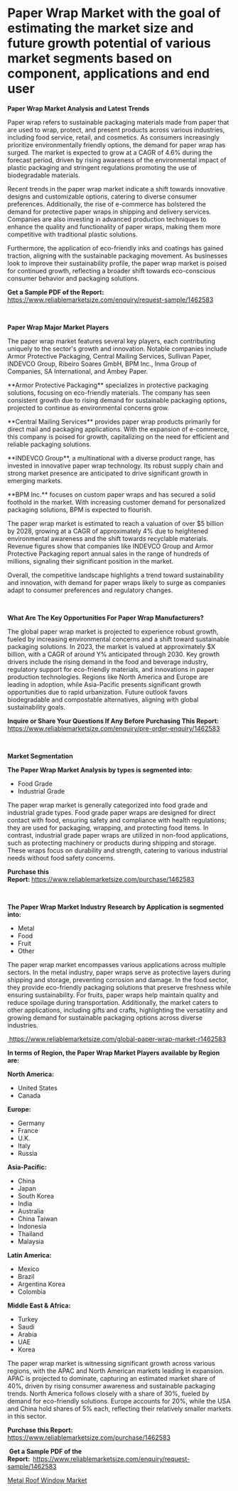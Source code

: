 <p><h1>Paper Wrap Market with the goal of estimating the market size and future growth potential of various market segments based on component, applications and end user</h1></p><p><strong>Paper Wrap Market Analysis and Latest Trends</strong></p>
<p><p>Paper wrap refers to sustainable packaging materials made from paper that are used to wrap, protect, and present products across various industries, including food service, retail, and cosmetics. As consumers increasingly prioritize environmentally friendly options, the demand for paper wrap has surged. The market is expected to grow at a CAGR of 4.6% during the forecast period, driven by rising awareness of the environmental impact of plastic packaging and stringent regulations promoting the use of biodegradable materials.</p><p>Recent trends in the paper wrap market indicate a shift towards innovative designs and customizable options, catering to diverse consumer preferences. Additionally, the rise of e-commerce has bolstered the demand for protective paper wraps in shipping and delivery services. Companies are also investing in advanced production techniques to enhance the quality and functionality of paper wraps, making them more competitive with traditional plastic solutions.</p><p>Furthermore, the application of eco-friendly inks and coatings has gained traction, aligning with the sustainable packaging movement. As businesses look to improve their sustainability profile, the paper wrap market is poised for continued growth, reflecting a broader shift towards eco-conscious consumer behavior and packaging solutions.</p></p>
<p><strong>Get a Sample PDF of the Report:&nbsp;</strong> <a href="https://www.reliablemarketsize.com/enquiry/request-sample/1462583?utm_campaign=2744&utm_medium=2&utm_source=Github&utm_content=ia&utm_term=01042025&utm_id=paper-wrap">https://www.reliablemarketsize.com/enquiry/request-sample/1462583</a></p>
<p>&nbsp;</p>
<p><strong>Paper Wrap Major Market Players</strong></p>
<p><p>The paper wrap market features several key players, each contributing uniquely to the sector's growth and innovation. Notable companies include Armor Protective Packaging, Central Mailing Services, Sullivan Paper, INDEVCO Group, Ribeiro Soares GmbH, BPM Inc., Inma Group of Companies, SA International, and Ambey Paper.</p><p>**Armor Protective Packaging** specializes in protective packaging solutions, focusing on eco-friendly materials. The company has seen consistent growth due to rising demand for sustainable packaging options, projected to continue as environmental concerns grow.</p><p>**Central Mailing Services** provides paper wrap products primarily for direct mail and packaging applications. With the expansion of e-commerce, this company is poised for growth, capitalizing on the need for efficient and reliable packaging solutions.</p><p>**INDEVCO Group**, a multinational with a diverse product range, has invested in innovative paper wrap technology. Its robust supply chain and strong market presence are anticipated to drive significant growth in emerging markets.</p><p>**BPM Inc.** focuses on custom paper wraps and has secured a solid foothold in the market. With increasing customer demand for personalized packaging solutions, BPM is expected to flourish.</p><p>The paper wrap market is estimated to reach a valuation of over $5 billion by 2028, growing at a CAGR of approximately 4% due to heightened environmental awareness and the shift towards recyclable materials. Revenue figures show that companies like INDEVCO Group and Armor Protective Packaging report annual sales in the range of hundreds of millions, signaling their significant position in the market.</p><p>Overall, the competitive landscape highlights a trend toward sustainability and innovation, with demand for paper wraps likely to surge as companies adapt to consumer preferences and regulatory changes.</p></p>
<p>&nbsp;</p>
<p><strong>What Are The Key Opportunities For Paper Wrap Manufacturers?</strong></p>
<p><p>The global paper wrap market is projected to experience robust growth, fueled by increasing environmental concerns and a shift toward sustainable packaging solutions. In 2023, the market is valued at approximately $X billion, with a CAGR of around Y% anticipated through 2030. Key growth drivers include the rising demand in the food and beverage industry, regulatory support for eco-friendly materials, and innovations in paper production technologies. Regions like North America and Europe are leading in adoption, while Asia-Pacific presents significant growth opportunities due to rapid urbanization. Future outlook favors biodegradable and compostable alternatives, aligning with global sustainability goals.</p></p>
<p><strong>Inquire or Share Your Questions If Any Before Purchasing This Report:</strong> <a href="https://www.reliablemarketsize.com/enquiry/pre-order-enquiry/1462583?utm_campaign=2744&utm_medium=2&utm_source=Github&utm_content=ia&utm_term=01042025&utm_id=paper-wrap">https://www.reliablemarketsize.com/enquiry/pre-order-enquiry/1462583</a></p>
<p>&nbsp;</p>
<p><strong>Market Segmentation</strong></p>
<p><strong>The Paper Wrap Market Analysis by types is segmented into:</strong></p>
<p><ul><li>Food Grade</li><li>Industrial Grade</li></ul></p>
<p><p>The paper wrap market is generally categorized into food grade and industrial grade types. Food grade paper wraps are designed for direct contact with food, ensuring safety and compliance with health regulations; they are used for packaging, wrapping, and protecting food items. In contrast, industrial grade paper wraps are utilized in non-food applications, such as protecting machinery or products during shipping and storage. These wraps focus on durability and strength, catering to various industrial needs without food safety concerns.</p></p>
<p><strong>Purchase this Report:&nbsp;</strong><a href="https://www.reliablemarketsize.com/purchase/1462583?utm_campaign=2744&utm_medium=2&utm_source=Github&utm_content=ia&utm_term=01042025&utm_id=paper-wrap">https://www.reliablemarketsize.com/purchase/1462583</a></p>
<p>&nbsp;</p>
<p><strong>The Paper Wrap Market Industry Research by Application is segmented into:</strong></p>
<p><ul><li>Metal</li><li>Food</li><li>Fruit</li><li>Other</li></ul></p>
<p><p>The paper wrap market encompasses various applications across multiple sectors. In the metal industry, paper wraps serve as protective layers during shipping and storage, preventing corrosion and damage. In the food sector, they provide eco-friendly packaging solutions that preserve freshness while ensuring sustainability. For fruits, paper wraps help maintain quality and reduce spoilage during transportation. Additionally, the market caters to other applications, including gifts and crafts, highlighting the versatility and growing demand for sustainable packaging options across diverse industries.</p></p>
<p><a href="https://www.reliablemarketsize.com/global-paper-wrap-market-r1462583?utm_campaign=2744&utm_medium=2&utm_source=Github&utm_content=ia&utm_term=01042025&utm_id=paper-wrap">&nbsp;https://www.reliablemarketsize.com/global-paper-wrap-market-r1462583</a></p>
<p><strong>In terms of Region, the Paper Wrap Market Players available by Region are:</strong></p>
<p>
    <p> <strong> North America: </strong>
        <ul>
            <li>United States</li>
            <li>Canada</li>
        </ul>
        </p> 
    <p> <strong> Europe: </strong>
        <ul>
            <li>Germany</li>
            <li>France</li>
            <li>U.K.</li>
            <li>Italy</li>
            <li>Russia</li>
        </ul>
        </p> 
    <p> <strong> Asia-Pacific: </strong>
        <ul>
            <li>China</li>
            <li>Japan</li>
            <li>South Korea</li>
            <li>India</li>
            <li>Australia</li>
            <li>China Taiwan</li>
            <li>Indonesia</li>
            <li>Thailand</li>
            <li>Malaysia</li>
        </ul>
        </p> 
    <p> <strong> Latin America: </strong>
        <ul>
            <li>Mexico</li>
            <li>Brazil</li>
            <li>Argentina Korea</li>
            <li>Colombia</li>
        </ul>
        </p> 
    <p> <strong> Middle East & Africa: </strong>
        <ul>
            <li>Turkey</li>
            <li>Saudi</li>
            <li>Arabia</li>
            <li>UAE</li>
            <li>Korea</li>
        </ul>
    </p>
    </p>
<p><p>The paper wrap market is witnessing significant growth across various regions, with the APAC and North American markets leading in expansion. APAC is projected to dominate, capturing an estimated market share of 40%, driven by rising consumer awareness and sustainable packaging trends. North America follows closely with a share of 30%, fueled by demand for eco-friendly solutions. Europe accounts for 20%, while the USA and China hold shares of 5% each, reflecting their relatively smaller markets in this sector.</p></p>
<p><strong>Purchase this Report: </strong><a href="https://www.reliablemarketsize.com/purchase/1462583?utm_campaign=2744&utm_medium=2&utm_source=Github&utm_content=ia&utm_term=01042025&utm_id=paper-wrap">https://www.reliablemarketsize.com/purchase/1462583</a></p>
<p>&nbsp;<strong>Get a Sample PDF of the Report:&nbsp;&nbsp;</strong><a href="https://www.reliablemarketsize.com/enquiry/request-sample/1462583?utm_campaign=2744&utm_medium=2&utm_source=Github&utm_content=ia&utm_term=01042025&utm_id=paper-wrap">https://www.reliablemarketsize.com/enquiry/request-sample/1462583</a></p>
<p><strong></strong></p>
<p><p><a href="https://github.com/carendesrochers299/Market-Research-Report-List-1/blob/main/metal-roof-window-market.md?utm_campaign=2744&utm_medium=2&utm_source=Github&utm_content=ia&utm_term=01042025&utm_id=paper-wrap">Metal Roof Window Market</a></p></p>